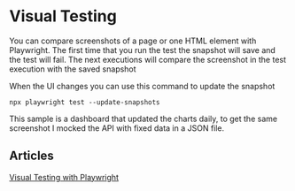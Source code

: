 # Visual Testing

You can compare screenshots of a page or one HTML element with Playwright. The first time that you run the test the snapshot will save and the test will fail. The next executions will compare the screenshot in the test execution with the saved snapshot

When the UI changes you can use this command to update the snapshot

```console
npx playwright test --update-snapshots
```

This sample is a dashboard that updated the charts daily, to get the same screenshot I mocked the API with fixed data in a JSON file.

## Articles

[Visual Testing with Playwright](https://abigailarmijo.substack.com/p/visual-testing-with-playwright)
